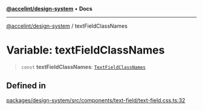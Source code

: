[**@accelint/design-system**](../README.md) • **Docs**

***

[@accelint/design-system](../README.md) / textFieldClassNames

# Variable: textFieldClassNames

> `const` **textFieldClassNames**: [`TextFieldClassNames`](../type-aliases/TextFieldClassNames.md)

## Defined in

[packages/design-system/src/components/text-field/text-field.css.ts:32](https://github.com/gohypergiant/standard-toolkit/blob/258694cea8ed8bbd956b3cf5da47c2c9debcf127/packages/design-system/src/components/text-field/text-field.css.ts#L32)
